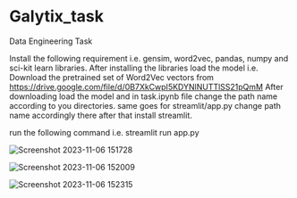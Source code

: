 # Galytix_task
Data Engineering Task

Install the following requirement i.e. gensim, word2vec, pandas, numpy and sci-kit learn libraries.
After installing the libraries load the model i.e. Download the pretrained set of Word2Vec vectors from https://drive.google.com/file/d/0B7XkCwpI5KDYNlNUTTlSS21pQmM
After downloading load the model and in task.ipynb file change the path name according to you directories.
same goes for streamlit/app.py change path name accordingly there after that install streamlit.

run the following command i.e. streamlit run app.py


![Screenshot 2023-11-06 151728](https://github.com/Tushar2144/Galytix_task/assets/150019993/45dfb38e-128a-4b97-8766-84d0cca4efa6)

![Screenshot 2023-11-06 152009](https://github.com/Tushar2144/Galytix_task/assets/150019993/295d9d2c-6978-4ea5-aeca-0ad41b021e42)

![Screenshot 2023-11-06 152315](https://github.com/Tushar2144/Galytix_task/assets/150019993/58d27bd4-b7ce-47c8-9c99-a956b4ca0ba1)
